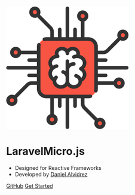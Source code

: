 ![logo](logo.svg)

# **LaravelMicro**.js

* Designed for Reactive Frameworks
* Developed by [Daniel Alvidrez](https://github.com/bayareawebpro)

[GitHub](https://github.com/bayareawebpro/laravel-micro.js)
[Get Started](#laravelmicro)